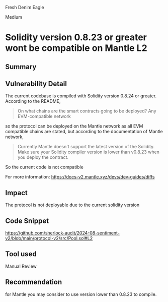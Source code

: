 Fresh Denim Eagle

Medium

# Solidity version 0.8.23 or greater wont be compatible on Mantle L2

## Summary

## Vulnerability Detail
The current codebase is compiled with Solidity version 0.8.24 or greater. According to the README, 
>On what chains are the smart contracts going to be deployed?
>Any EVM-compatible network

so the protocol can be deployed on the Mantle network as all EVM compatible chains are stated, but according to the documentation of Mantle network,

>Currently Mantle doesn't support the latest version of the Solidity. Make sure your Solidity compiler version is lower than v0.8.23 when you deploy the contract.

So the current code is not compatible

For more information:
<https://docs-v2.mantle.xyz/devs/dev-guides/diffs>
## Impact
The protocol is not deployable due to the current solidity version
## Code Snippet
https://github.com/sherlock-audit/2024-08-sentiment-v2/blob/main/protocol-v2/src/Pool.sol#L2
## Tool used

Manual Review

## Recommendation
for Mantle you may consider to use version lower than 0.8.23 to compile.